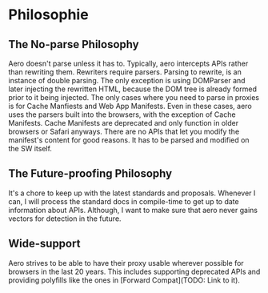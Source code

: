 # Philosophie

## The No-parse Philosophy

Aero doesn't parse unless it has to. Typically, aero intercepts APIs rather than rewriting them. Rewriters require parsers. Parsing to rewrite, is an instance of double parsing. The only exception is using DOMParser and later injecting the rewritten HTML, because the DOM tree is already formed prior to it being injected. The only cases where you need to parse in proxies is for Cache Manfiests and Web App Manifests. Even in these cases, aero uses the parsers built into the browsers, with the exception of Cache Manifests. Cache Manifests are deprecated and only function in older browsers or Safari anyways. There are no APIs that let you modify the manifest's content for good reasons. It has to be parsed and modified on the SW itself.

## The Future-proofing Philosophy

It's a chore to keep up with the latest standards and proposals. Whenever I can, I will process the standard docs in compile-time to get up to date information about APIs. Although, I want to make sure that aero never gains vectors for detection in the future.

## Wide-support

Aero strives to be able to have their proxy usable wherever possible for browsers in the last 20 years. This includes supporting deprecated APIs and providing polyfills like the ones in \[Forward Compat](TODO: Link to it).
